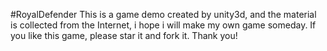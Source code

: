 #RoyalDefender
This is a game demo created by unity3d, and the material is collected from the Internet, i hope i will make my own game someday.
If you like this game, please star it and fork it. Thank you!